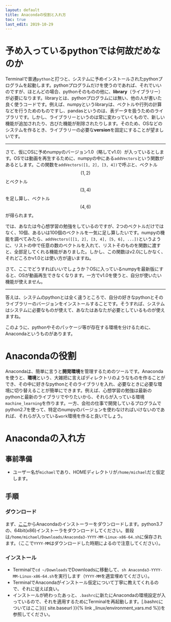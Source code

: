 ```yaml
---
layout: default
title: Anacondaの役割と入れ方
toc: true
last_edit: 2019-10-29
---
```


# 予め入っているpythonでは何故だめなのか

Terminalで普通`python`と打つと、システムに予めインストールされたpythonプログラムを起動します。pythonプログラムだけを使うのであれば、それでいいのですが、ほとんどの場合、pythonそのものの他に、**library**（ライブラリー）が必要になります。libraryとは、pythonプログラムには無い、他の人が書いた良く使うコードです。例えば、numpyというlibraryは、ベクトルや行列の計算などを行うためのものですし、pandasというのは、表データを扱うためのライブラリです。しかし、ライブラリーというのは常に変わっていくもので、新しい機能が追加されたり、古びた機能が削除されたりします。そのため、OSなどのシステムを作るとき、ライブラリーの必要な**version**を固定にすることが望ましいです。

---

さて、仮にOSに予めnumpyのバージョン1.0（略してv1.0）が入っているとします。OSでは動画を再生するために、numpyの中にある`addVectors`という関数があるとします。この関数を`addVectors([1, 2], [3, 4])`で呼ぶと、ベクトル$$(1, 2)$$とベクトル$$(3, 4)$$を足し算し、ベクトル$$(4, 6)$$が得られます。

では、あなたは今心想学習の勉強をしているのですが、2つのベクトルだけではなく、10個、あるいは100個のベクトルを一気に足し算したいです。numpyの機能を調べてみたら、`addVectors([[1, 2], [3, 4], [5, 6], ...])`というように、リストの中で任意の数のベクトルを入れて、リストそのものを関数に渡すと、全部足してくれる機能がありました。しかし、この関数はv2.0にしかなく、それどころかv1.0とは使い方が違いますね。

さて、ここでどうすればいいでしょうか？OSに入っているnumpyを最新版にすると、OSが動画再生できなくなります。一方でv1.0を使うと、自分が使いたい機能が使えません。

---

答えは、システムのpythonとは全く違うところで、自分の好きなpythonとそのライブラリーのバージョンをインストールすることです。そうすれば、システムはシステムに必要なものが使えて、あなたはあなたが必要としているものが使えますね。

このように、pythonやそのパッケージ等が存在する環境を分けるために、Anacondaというものがあります。

# Anacondaの役割

Anacondaは、簡単に言うと**開発環境**を管理するためのツールです。Anacondaを使うと、**環境**という、大雑把に言えばディレクトリのようなものを作ることができ、その中に好きなpythonとそのライブラリを入れ、必要なときに必要な環境に切り替えることが簡単にできます。例えば、心想学習の勉強は最新のpythonと最新のライブラリでやりたいから、それらが入っている環境`machine_learning`を作ります。一方、会社の仕事で開発しているプログラムでpython2.7を使って、特定のnumpyのバージョンを使わなければいけないのであれば、それらが入っている`work`環境を作ると良いでしょう。

# Anacondaの入れ方

## 事前準備

- ユーザー名が`michael`であり、HOMEディレクトリが`/home/michael`だと仮定します。

## 手順


### ダウンロード

まず、[ここ](https://www.anaconda.com/distribution/)からAnacondaのインストーラーをダウンロードします。python3.7の、64bit(x86)インストーラをダウンロードしてください。普段は`/home/michael/Downloads/Anaconda3-YYYY-MM-Linux-x86-64.sh`に保存されます。（ここで`YYYY-MM`はダウンロードした時期によるので注意してください）。

### インストール

- Terminalで`cd ~/Downloads`でDownloadsに移動して、`sh Anaconda3-YYYY-MM-Linux-x86-64.sh`を実行します（`YYYY-MM`を適宜埋めてください）。
- TerminalでAnacondaがインストール仮定について丁寧に教えてくれるので、それに従えば良い。
- インストールが終わったあっと、`.bashrc`に新たにAnacondaの環境設定が入っているので、それを適用するためにTerminalを再起動します。[.bashrcについてはここ]({{ site.baseurl }}{% link _linux/environment_vars.md %})を参照してください。
